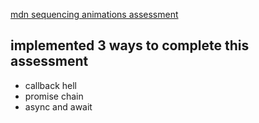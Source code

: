 [mdn sequencing animations assessment](https://developer.mozilla.org/en-US/docs/Learn/JavaScript/Asynchronous/Sequencing_animations)

## implemented 3 ways to complete this assessment
- callback hell
- promise chain
- async and await